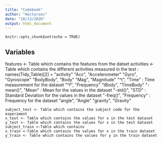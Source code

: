 ```yaml
---
title: "Codebook"
author: "Hectorooc"
date: "10/13/2020"
output: html_document
---
```


```{r setup, include=FALSE}
knitr::opts_chunk$set(echo = TRUE)
```

## Variables

 features <- Table which contains the features from the datset
    activities <- Table which contains the different activities measured in the test :
        names(Tidy_Table)[2] = "activity"
  "Acc", "Accelerometer" 
  "Gyro", "Gyroscope" 
  "BodyBody", "Body"
  "Mag", "Magnitude"
  "^t", "Time" : Time measurement for the  dataset
  "^f", "Frequency"
  "tBody", "TimeBody"
  "-mean()", "Mean" : Mean for the values in the dataset
  "-std()", "STD" : Standard Deviation for the values in the dataset
  "-freq()", "Frequency" : Frequency for the dataset
  "angle", "Angle"
  "gravity", "Gravity"
  
    subject_test <- Table which contains the subject code for the experiment
    x_test <- Table which contains the values for x in the test dataset
    y_test <- Table which contains the values for x in the test dataset
    subject_train <-Table which contains
    x_train <-Table which contains the values for x in the train dataset
    y_train <- Table which contains the values for y in the train dataset


